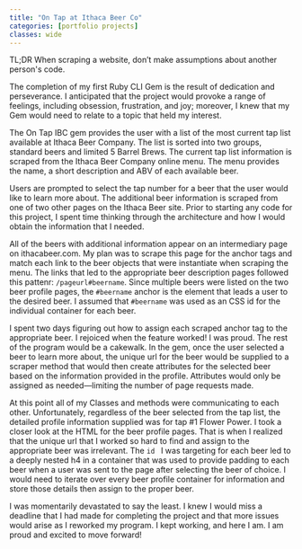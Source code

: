 ```yaml
---
title: "On Tap at Ithaca Beer Co"
categories: [portfolio projects]
classes: wide
---
```


TL;DR
When scraping a website, don’t make assumptions about another person's code.

The completion of my first Ruby CLI Gem is the result of dedication and perseverance.  I anticipated that the project would provoke a range of feelings, including obsession, frustration, and joy; moreover,  I knew that my Gem would need to relate to a topic that held my interest.

The On Tap IBC gem provides the user with a list of the most current tap list available at Ithaca Beer Company. The list is sorted into two groups, standard beers and limited 5 Barrel Brews. The current tap list information is scraped from the Ithaca Beer Company online menu. The menu provides the name, a short description and ABV of each available beer.

Users are prompted to select the tap number for a beer that the user would like to learn more about. The additional beer information is scraped from one of two other pages on the Ithaca Beer site.
Prior to starting any code for this project, I spent time thinking through the architecture and how I would obtain the information that I needed.

All of the beers with additional information appear on an intermediary page on ithacabeer.com. My plan was to scrape this page for the anchor tags and match each link to the beer objects that were instantiate when scraping the menu. The links that led to the appropriate beer description pages followed this pattenr: `/pageurl#beername`​.  Since multiple beers were listed on the two beer profile pages, the ​`#beername`​ anchor is the element that leads a user to the desired beer. I assumed that `​#beername`​ was used as an CSS id for the individual container for each beer.

I spent two days figuring out how to assign each scraped anchor tag to the appropriate beer. I rejoiced when the feature worked! I was proud. The rest of the program would be a cakewalk. In the gem, once the user selected a beer to learn more about, the unique url for the beer would be supplied to a scraper method that would then create attributes for the selected beer based on the information provided in the profile. Attributes would only be assigned as needed—limiting the number of page requests made.

At this point all of my Classes and methods were communicating to each other. Unfortunately, regardless of the beer selected from the tap list, the detailed profile information supplied was for tap #1 Flower Power. I took a closer look at the HTML for the beer profile pages. That is when I realized that the unique url that I worked so hard to find and assign to the appropriate beer was irrelevant. The `id ` I was targeting for each beer led to a deeply nested h4 in a container that was used to provide padding to each beer when a user was sent to the page after selecting the beer of choice. I would need to iterate over every beer profile container for information and store those details then assign to the proper beer.

I was momentarily devastated to say the least. I knew I would miss a deadline that I had made for completing the project and that more issues would arise as I reworked my program. I kept working, and here I am. I am proud and excited to move forward!
